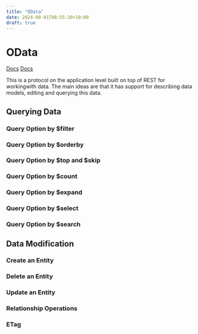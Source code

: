 ```yaml
---
title: "OData"
date: 2024-08-01T08:55:20+10:00
draft: true
---
```


# OData
[Docs](https://learn.microsoft.com/en-us/odata/overview)
[Docs](https://www.odata.org/getting-started/basic-tutorial/#modifyData)

This is a protocol on the application level built on top of REST for workingwith data. The main ideas are that it has support for describing data models, editing and querying this data.

## Querying Data
### Query Option by $filter
### Query Option by $orderby
### Query Option by $top and $skip
### Query Option by $count
### Query Option by $expand
### Query Option by $select
### Query Option by $search

## Data Modification

### Create an Entity
### Delete an Entity
### Update an Entity
### Relationship Operations
### ETag
